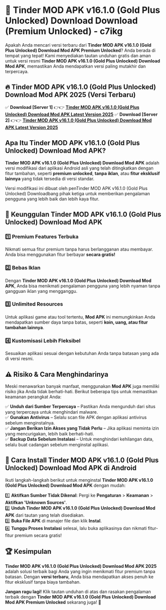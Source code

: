 # 🎯 Tinder MOD APK v16.1.0 (Gold Plus Unlocked) Download  Download (Premium Unlocked) -  c7ikg

Apakah Anda mencari versi terbaru dari **Tinder MOD APK v16.1.0 (Gold Plus Unlocked) Download Mod APK Premium Unlocked**? Anda berada di tempat yang tepat! Kami menyediakan tautan unduhan gratis dan aman untuk versi resmi **Tinder MOD APK v16.1.0 (Gold Plus Unlocked) Download Mod APK**, memastikan Anda mendapatkan versi paling mutakhir dan terpercaya.

## 🔥 Tinder MOD APK v16.1.0 (Gold Plus Unlocked) Download Mod APK 2025 (Versi Terbaru)

✅ **Download [Server 1]** 👉👉 [**Tinder MOD APK v16.1.0 (Gold Plus Unlocked) Download Mod APK Latest Version 2025**](https://momento.my/?title=Tinder_MOD_APK_v16.1.0_(Gold_Plus_Unlocked)_Download)  
✅ **Download [Server 2]** 👉👉 [**Tinder MOD APK v16.1.0 (Gold Plus Unlocked) Download Mod APK Latest Version 2025**](https://momento.my/?title=Tinder_MOD_APK_v16.1.0_(Gold_Plus_Unlocked)_Download)  

## Apa Itu Tinder MOD APK v16.1.0 (Gold Plus Unlocked) Download Mod APK?

**Tinder MOD APK v16.1.0 (Gold Plus Unlocked) Download Mod APK** adalah versi modifikasi dari aplikasi Android asli yang telah ditingkatkan dengan fitur tambahan, seperti **premium unlocked**, **tanpa iklan**, atau **fitur eksklusif lainnya** yang tidak tersedia di versi standar.

Versi modifikasi ini dibuat oleh penTinder MOD APK v16.1.0 (Gold Plus Unlocked) Downloadbang pihak ketiga untuk memberikan pengalaman pengguna yang lebih baik dan lebih kaya fitur.

## 🎯 Keunggulan Tinder MOD APK v16.1.0 (Gold Plus Unlocked) Download Mod APK

### 1️⃣ Premium Features Terbuka
Nikmati semua fitur premium tanpa harus berlangganan atau membayar. Anda bisa menggunakan fitur berbayar **secara gratis!**

### 2️⃣ Bebas Iklan
Dengan **Tinder MOD APK v16.1.0 (Gold Plus Unlocked) Download Mod APK**, Anda bisa menikmati pengalaman pengguna yang lebih nyaman tanpa gangguan iklan yang mengganggu.

### 3️⃣ Unlimited Resources
Untuk aplikasi game atau tool tertentu, **Mod APK** ini memungkinkan Anda mendapatkan sumber daya tanpa batas, seperti **koin, uang, atau fitur tambahan lainnya**.

### 4️⃣ Kustomisasi Lebih Fleksibel
Sesuaikan aplikasi sesuai dengan kebutuhan Anda tanpa batasan yang ada di versi resmi.

## ⚠️ Risiko & Cara Menghindarinya

Meski menawarkan banyak manfaat, menggunakan **Mod APK** juga memiliki risiko jika Anda tidak berhati-hati. Berikut beberapa tips untuk memastikan keamanan perangkat Anda:

✅ **Unduh dari Sumber Terpercaya** – Pastikan Anda mengunduh dari situs yang terpercaya untuk menghindari malware.  
✅ **Gunakan Antivirus** – Selalu scan file APK dengan aplikasi antivirus sebelum menginstalnya.  
✅ **Jangan Berikan Izin Akses yang Tidak Perlu** – Jika aplikasi meminta izin yang mencurigakan, lebih baik berhati-hati.  
✅ **Backup Data Sebelum Instalasi** – Untuk menghindari kehilangan data, selalu buat cadangan sebelum menginstal aplikasi.

## 📌 Cara Install Tinder MOD APK v16.1.0 (Gold Plus Unlocked) Download Mod APK di Android

Ikuti langkah-langkah berikut untuk menginstal **Tinder MOD APK v16.1.0 (Gold Plus Unlocked) Download Mod APK** dengan mudah:

1️⃣ **Aktifkan Sumber Tidak Dikenal**: Pergi ke **Pengaturan** > **Keamanan** > **Aktifkan 'Unknown Sources'**.  
2️⃣ **Unduh Tinder MOD APK v16.1.0 (Gold Plus Unlocked) Download Mod APK** dari tautan yang telah disediakan.  
3️⃣ **Buka File APK** di manajer file dan klik **Instal**.  
4️⃣ **Tunggu Proses Instalasi** selesai, lalu buka aplikasinya dan nikmati fitur-fitur premium secara gratis!

## 🏆 Kesimpulan

**Tinder MOD APK v16.1.0 (Gold Plus Unlocked) Download Mod APK 2025** adalah solusi terbaik bagi Anda yang ingin menikmati fitur premium tanpa batasan. Dengan **versi terbaru**, Anda bisa mendapatkan akses penuh ke fitur eksklusif tanpa biaya tambahan.

**Jangan ragu lagi!** Klik tautan unduhan di atas dan rasakan pengalaman terbaik dengan **Tinder MOD APK v16.1.0 (Gold Plus Unlocked) Download Mod APK Premium Unlocked** sekarang juga! 🚀
